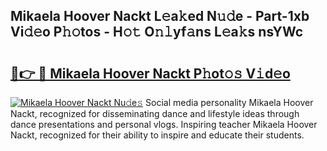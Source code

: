 ## Mikaela Hoover Nackt L𝚎a𝚔ed N𝚞𝚍e - Part-1xb Vi𝚍𝚎o P𝚑𝚘tos - H𝚘𝚝 O𝚗𝚕yf𝚊ns L𝚎a𝚔s nsYWc

# <h2><a href="http://kf61ifr.oniu.top/?m=Mikaela+Hoover+Nackt">🔗👉 🔴 Mikaela Hoover Nackt P𝚑ot𝚘𝚜 V𝚒d𝚎o</a></h2>

[![Mikaela Hoover Nackt Nu𝚍e𝚜](https://i.imgur.com/0qMVB7G.gif)](http://kf61ifr.oniu.top/?m=Mikaela+Hoover+Nackt)
Social media personality Mikaela Hoover Nackt, recognized for disseminating dance and lifestyle ideas through dance presentations and personal vlogs. Inspiring teacher Mikaela Hoover Nackt, recognized for their ability to inspire and educate their students.  
